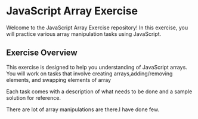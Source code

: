 # JavaScript Array Exercise

Welcome to the JavaScript Array Exercise repository! In this exercise, you will practice various array manipulation tasks using JavaScript.

## Exercise Overview

This exercise is designed to help you  understanding of JavaScript arrays. You will work on tasks that involve creating arrays,adding/removing elements, and swapping elements of array

Each task comes with a description of what needs to be done and a sample solution for reference.

There are lot of array manipulations are there.I have done few.

